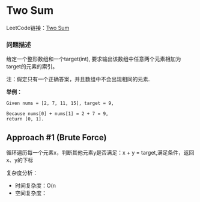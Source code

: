 # Two Sum 
LeetCode链接：[Two Sum](https://leetcode.com/problems/two-sum/description/)
### 问题描述
给定一个整形数组和一个target(int), 要求输出该数组中任意两个元素相加为target的元素的索引。

注：假定只有一个正确答案，并且数组中不会出现相同的元素.

**举例：**

```
Given nums = [2, 7, 11, 15], target = 9,

Because nums[0] + nums[1] = 2 + 7 = 9,
return [0, 1].
```

## Approach #1 (Brute Force)

循环遍历每一个元素x，判断其他元素y是否满足：x + y = target,满足条件，返回x、y的下标

复杂度分析：

- 时间复杂度：O(n
- 空间复杂度：

